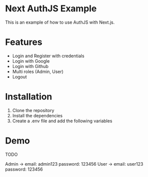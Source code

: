 # Next AuthJS Example

This is an example of how to use AuthJS with Next.js.

# Features

- Login and Register with credentials
- Login with Google
- Login with Github
- Multi roles (Admin, User)
- Logout

# Installation

1. Clone the repository
2. Install the dependencies
3. Create a .env file and add the following variables

# Demo

TODO

Admin -> email: admin123 password: 123456
User -> email: user123 password: 123456

